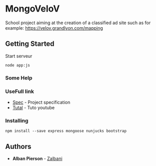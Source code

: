 # MongoVeloV

School project aiming at the creation of a classified ad site such as for example: https://velov.grandlyon.com/mapping

## Getting Started

Start serveur

```
node app:js
```

### Some Help


### UseFull link

* [Spec](https://github.com/Zalbani/MongoVeloV/blob/master/src/specs/Fiche_Projet_-_MySQL-MongoDB.pdf) - Project specification
* [Tutal](https://www.youtube.com/watch?v=_N5xsboU2Ms) - Tuto youtube


### Installing


```
npm install --save express mongoose nunjucks bootstrap
```

## Authors

* **Alban Pierson** - [Zalbani](https://github.com/Zalbani)

